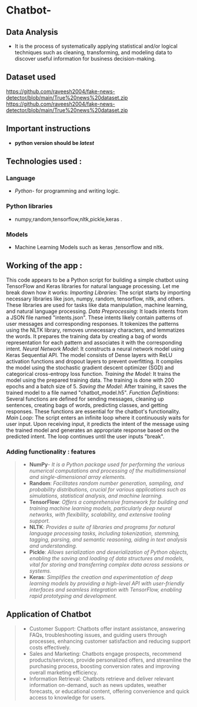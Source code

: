 # Chatbot-


## Data Analysis
- It is the process of systematically applying statistical and/or logical techniques such as cleaning, transforming, and modeling data to discover useful information for business decision-making. 

## Dataset used 
[https://github.com/raveesh2004/fake-news-detector/blob/main/True%20news%20dataset.zip
](url)
<br> 
[https://github.com/raveesh2004/fake-news-detector/blob/main/True%20news%20dataset.zip
](url)



## Important instructions
- **python version should be *latest***

## Technologies used :
### Language 
- *Python*- for programming and writing logic.
  
### Python libraries 
-   numpy,random,tensorflow,nltk,pickle,keras .
### Models 
- Machine Learning Models such as keras ,tensorflow and nltk.
## Working of the app :
This code appears to be a Python script for building a simple chatbot using TensorFlow and Keras libraries for natural language processing. Let me break down how it works:
*Importing Libraries*: The script starts by importing necessary libraries like json, numpy, random, tensorflow, nltk, and others. These libraries are used for tasks like data manipulation, machine learning, and natural language processing.
*Data Preprocessing*:
It loads intents from a JSON file named "intents.json". These intents likely contain patterns of user messages and corresponding responses.
It tokenizes the patterns using the NLTK library, removes unnecessary characters, and lemmatizes the words.
It prepares the training data by creating a bag of words representation for each pattern and associates it with the corresponding intent.
*Neural Network Model*:
It constructs a neural network model using Keras Sequential API.
The model consists of Dense layers with ReLU activation functions and dropout layers to prevent overfitting.
It compiles the model using the stochastic gradient descent optimizer (SGD) and categorical cross-entropy loss function.
*Training the Model*:
It trains the model using the prepared training data.
The training is done with 200 epochs and a batch size of 5.
*Saving the Model*: After training, it saves the trained model to a file named "chatbot_model.h5".
*Function Definitions*:
Several functions are defined for sending messages, cleaning up sentences, creating bags of words, predicting classes, and getting responses. These functions are essential for the chatbot's functionality.
*Main Loop*:
The script enters an infinite loop where it continuously waits for user input.
Upon receiving input, it predicts the intent of the message using the trained model and generates an appropriate response based on the predicted intent.
The loop continues until the user inputs "break".


### Adding functionality : features
> - **NumPy**- *It is  a Python package used for performing the various numerical computations and processing of the multidimensional and single-dimensional array elements.*
> - **Random**: *Facilitates random number generation, sampling, and probability distributions, crucial for various applications such as simulations, statistical analysis, and machine learning.*
> - **TensorFlow**: *Offers a comprehensive framework for building and training machine learning models, particularly deep neural networks, with flexibility, scalability, and extensive tooling support.*
> - **NLTK**: *Provides a suite of libraries and programs for natural language processing tasks, including tokenization, stemming, tagging, parsing, and semantic reasoning, aiding in text analysis and understanding.*
> - **Pickle**: *Allows serialization and deserialization of Python objects, enabling the saving and loading of data structures and models, vital for storing and transferring complex data across sessions or systems.*
> - **Keras**: *Simplifies the creation and experimentation of deep learning models by providing a high-level API with user-friendly interfaces and seamless integration with TensorFlow, enabling rapid prototyping and development.*





## Application of Chatbot 
> - Customer Support: Chatbots offer instant assistance, answering FAQs, troubleshooting issues, and guiding users through processes, enhancing customer satisfaction and reducing support costs effectively.
> - Sales and Marketing: Chatbots engage prospects, recommend products/services, provide personalized offers, and streamline the purchasing process, boosting conversion rates and improving overall marketing efficiency.
> - Information Retrieval: Chatbots retrieve and deliver relevant information on-demand, such as news updates, weather forecasts, or educational content, offering convenience and quick access to knowledge for users.





